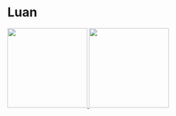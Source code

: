 # Luan

 <div>
  <a href="https://github.com/Luanc210">
  <img height="180em" src="https://github-readme-stats.vercel.app/api?username=Luanc210i&show_icons=true&theme=dark&include_all_commits=true&count_private=true"/>
  <img height="180em" src="https://github-readme-stats.vercel.app/api/top-langs/?username=Luanc210&layout=compact&langs_count=7&theme=dark"/>
</div>
